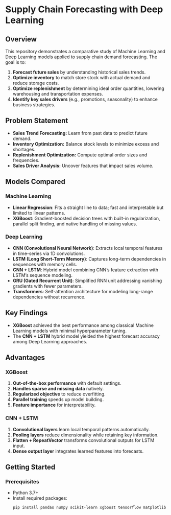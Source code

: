 # Supply Chain Forecasting with Deep Learning

## Overview

This repository demonstrates a comparative study of Machine Learning and Deep Learning models applied to supply chain demand forecasting. The goal is to:

1. **Forecast future sales** by understanding historical sales trends.
2. **Optimize inventory** to match store stock with actual demand and reduce storage costs.
3. **Optimize replenishment** by determining ideal order quantities, lowering warehousing and transportation expenses.
4. **Identify key sales drivers** (e.g., promotions, seasonality) to enhance business strategies.

## Problem Statement

- **Sales Trend Forecasting:** Learn from past data to predict future demand.
- **Inventory Optimization:** Balance stock levels to minimize excess and shortages.
- **Replenishment Optimization:** Compute optimal order sizes and frequencies.
- **Sales Driver Analysis:** Uncover features that impact sales volume.

## Models Compared

### Machine Learning

- **Linear Regression**: Fits a straight line to data; fast and interpretable but limited to linear patterns.
- **XGBoost**: Gradient-boosted decision trees with built-in regularization, parallel split finding, and native handling of missing values.

### Deep Learning

- **CNN (Convolutional Neural Network)**: Extracts local temporal features in time-series via 1D convolutions.
- **LSTM (Long Short-Term Memory)**: Captures long-term dependencies in sequences with memory cells.
- **CNN + LSTM**: Hybrid model combining CNN’s feature extraction with LSTM’s sequence modeling.
- **GRU (Gated Recurrent Unit)**: Simplified RNN unit addressing vanishing gradients with fewer parameters.
- **Transformers**: Self-attention architecture for modeling long-range dependencies without recurrence.

## Key Findings

- **XGBoost** achieved the best performance among classical Machine Learning models with minimal hyperparameter tuning.
- The **CNN + LSTM** hybrid model yielded the highest forecast accuracy among Deep Learning approaches.

## Advantages

### XGBoost

1. **Out-of-the-box performance** with default settings.
2. **Handles sparse and missing data** natively.
3. **Regularized objective** to reduce overfitting.
4. **Parallel training** speeds up model building.
5. **Feature importance** for interpretability.

### CNN + LSTM

1. **Convolutional layers** learn local temporal patterns automatically.
2. **Pooling layers** reduce dimensionality while retaining key information.
3. **Flatten + RepeatVector** transforms convolutional outputs for LSTM input.
4. **Dense output layer** integrates learned features into forecasts.

## Getting Started

### Prerequisites

- Python 3.7+
- Install required packages:
  ```bash
  pip install pandas numpy scikit-learn xgboost tensorflow matplotlib seaborn
